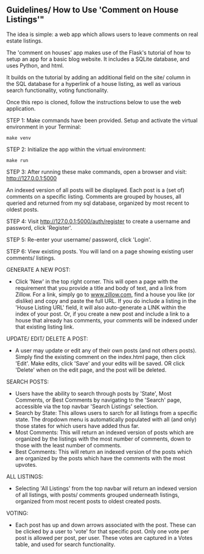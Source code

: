 ## Guidelines/ How to Use 'Comment on House Listings'"

The idea is simple: a web app which allows users to leave comments on real estate listings. 

The 'comment on houses' app makes use of the Flask's tutorial of how to setup an app for a basic blog website. It includes a SQLite database, and uses Python, and html. 

It builds on the tutorial by adding an additional field on the site/ column in the SQL database for a hyperlink of a house listing, as well as various search functionality, voting functionality. 

Once this repo is cloned, follow the instructions below to use the web application. 

STEP 1: Make commands have been provided. Setup and activate the virtual environment in your Terminal:

```make venv```

STEP 2: Initialize the app within the virtual environment:

```make run```

STEP 3: After running these make commands, open a browser and visit: 
http://127.0.0.1:5000 

An indexed version of all posts will be displayed. Each post is a (set of) comments on a specific listing. Comments are grouped by houses, all queried and returned from my sql database, organized by most recent to oldest posts.

STEP 4: Visit  http://127.0.0.1:5000/auth/register to create a username and password, click 'Register'. 

STEP 5: Re-enter your username/ password, click 'Login'. 

STEP 6: View existing posts. You will land on a page showing existing user comments/ listings. 

GENERATE A NEW POST:

- Click 'New' in the top right corner. This will open a page with the requirement that you provide a title and body of text, and a link from Zillow. For a link, simply go to www.zillow.com, find a house you like (or dislike) and copy and paste the full URL. If you do include a listing in the 'House Listing URL' field, it will also auto-generate a LINK within the index of your post. Or, if you create a new post and include a link to a house that already has comments, your comments will be indexed under that existing listing link.

UPDATE/ EDIT/ DELETE A POST:
- A user may update or edit any of their own posts (and not others posts). Simply find the existing comment on the index.html page, then click 'Edit'. Make edits, click 'Save' and your edits will be saved. OR click 'Delete' when on the edit page, and the post will be deleted.

SEARCH POSTS:
- Users have the ability to search through posts by 'State', Most Comments, or Best Comments by navigating to the 'Search' page, accessible via the top navbar 'Search Listings' selection.
- Search by State: This allows users to sarch for all listings from a specific state. The dropdown menu is automatically populated with all (and only) those states for which users have added thus far.
- Most Comments: This will return an indexed version of posts which are organized by the listings with the most number of comments, down to those with the least number of comments. 
- Best Comments: This will return an indexed version of the posts which are organized by the posts which have the comments with the most upvotes. 

ALL LISTINGS:
- Selecting 'All Listings' from the top navbar will return an indexed version of all listings, with posts/ comments grouped underneath listings, organized from most recent posts to oldest created posts. 

VOTING:
- Each post has up and down arrows associated with the post. These can be clicked by a user to 'vote' for that specific post. Only one vote per post is allowed per post, per user. These votes are captured in a Votes table, and used for search functionality. 